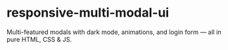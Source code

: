 # responsive-multi-modal-ui
Multi-featured modals with dark mode, animations, and login form — all in pure HTML, CSS &amp; JS.
